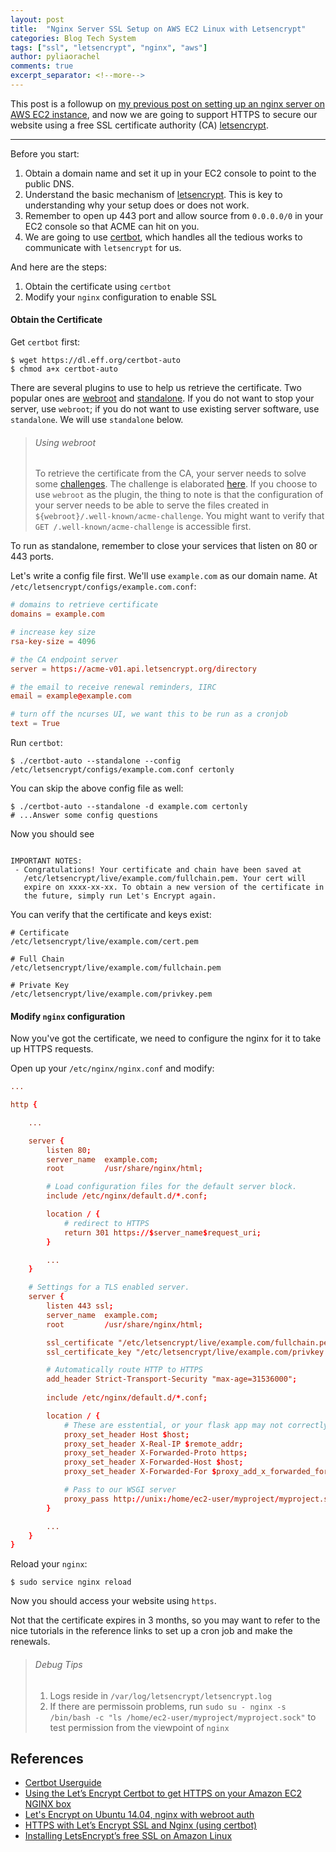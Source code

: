 ```yaml
---
layout: post
title:  "Nginx Server SSL Setup on AWS EC2 Linux with Letsencrypt"
categories: Blog Tech System
tags: ["ssl", "letsencrypt", "nginx", "aws"]
author: pyliaorachel
comments: true
excerpt_separator: <!--more-->
---
```


This post is a followup on [my previous post on setting up an nginx server on AWS EC2 instance](https://pyliaorachel.github.io/blog/tech/system/2017/07/07/flask-app-with-gunicorn-on-nginx-server-upon-aws-ec2-linux.html), and now we are going to support HTTPS to secure our website using a free SSL certificate authority (CA) [letsencrypt](https://letsencrypt.org/).

<!--more-->
---

Before you start:

1. Obtain a domain name and set it up in your EC2 console to point to the public DNS.
2. Understand the basic mechanism of [letsencrypt](https://letsencrypt.org/how-it-works/). This is key to understanding why your setup does or does not work.
3. Remember to open up 443 port and allow source from `0.0.0.0/0` in your EC2 console so that ACME can hit on you.
4. We are going to use [certbot](https://certbot.eff.org/), which handles all the tedious works to communicate with `letsencrypt` for us. 

And here are the steps:

1. Obtain the certificate using `certbot`
2. Modify your `nginx` configuration to enable SSL

#### Obtain the Certificate

Get `certbot` first:

```shell
$ wget https://dl.eff.org/certbot-auto
$ chmod a+x certbot-auto
```

There are several plugins to use to help us retrieve the certificate. Two popular ones are [webroot](http://letsencrypt.readthedocs.io/en/latest/using.html#webroot) and [standalone](http://letsencrypt.readthedocs.io/en/latest/using.html#standalone). If you do not want to stop your server, use `webroot`; if you do not want to use existing server software, use `standalone`. We will use `standalone` below.

> ###### Using webroot
>
> To retrieve the certificate from the CA, your server needs to solve some [challenges](http://letsencrypt.readthedocs.io/en/latest/using.html#getting-certificates-and-choosing-plugins). The challenge is elaborated [here](https://letsencrypt.org/how-it-works/). If you choose to use `webroot` as the plugin, the thing to note is that the configuration of your server needs to be able to serve the files created in `${webroot}/.well-known/acme-challenge`. You might want to verify that `GET /.well-known/acme-challenge` is accessible first.

To run as standalone, remember to close your services that listen on 80 or 443 ports.

Let's write a config file first. We'll use `example.com` as our domain name. At `/etc/letsencrypt/configs/example.com.conf`:

```conf
# domains to retrieve certificate
domains = example.com

# increase key size
rsa-key-size = 4096

# the CA endpoint server
server = https://acme-v01.api.letsencrypt.org/directory

# the email to receive renewal reminders, IIRC
email = example@example.com 

# turn off the ncurses UI, we want this to be run as a cronjob
text = True
```

Run `certbot`:

```shell
$ ./certbot-auto --standalone --config /etc/letsencrypt/configs/example.com.conf certonly
```

You can skip the above config file as well:

```shell
$ ./certbot-auto --standalone -d example.com certonly
# ...Answer some config questions
```

Now you should see 

```

IMPORTANT NOTES:
 - Congratulations! Your certificate and chain have been saved at
   /etc/letsencrypt/live/example.com/fullchain.pem. Your cert will
   expire on xxxx-xx-xx. To obtain a new version of the certificate in
   the future, simply run Let's Encrypt again.
```

You can verify that the certificate and keys exist:

```
# Certificate
/etc/letsencrypt/live/example.com/cert.pem

# Full Chain 
/etc/letsencrypt/live/example.com/fullchain.pem

# Private Key 
/etc/letsencrypt/live/example.com/privkey.pem
```

#### Modify `nginx` configuration

Now you've got the certificate, we need to configure the nginx for it to take up HTTPS requests.

Open up your `/etc/nginx/nginx.conf` and modify:

```conf
...

http {

    ...

    server {
        listen 80;
        server_name  example.com;
        root         /usr/share/nginx/html;

        # Load configuration files for the default server block.
        include /etc/nginx/default.d/*.conf;

        location / {
            # redirect to HTTPS
            return 301 https://$server_name$request_uri;
        }

        ...
    }

    # Settings for a TLS enabled server.
    server {
        listen 443 ssl;
        server_name  example.com;
        root         /usr/share/nginx/html;

        ssl_certificate "/etc/letsencrypt/live/example.com/fullchain.pem";
        ssl_certificate_key "/etc/letsencrypt/live/example.com/privkey.pem";

        # Automatically route HTTP to HTTPS
        add_header Strict-Transport-Security "max-age=31536000";
  
        include /etc/nginx/default.d/*.conf;

        location / {
            # These are esstential, or your flask app may not correctly redirect
            proxy_set_header Host $host;
            proxy_set_header X-Real-IP $remote_addr;
            proxy_set_header X-Forwarded-Proto https;
            proxy_set_header X-Forwarded-Host $host;
            proxy_set_header X-Forwarded-For $proxy_add_x_forwarded_for;

            # Pass to our WSGI server
            proxy_pass http://unix:/home/ec2-user/myproject/myproject.sock;
        }

        ...
    }
}
```

Reload your `nginx`:

```shell
$ sudo service nginx reload
```

Now you should access your website using `https`.

Not that the certificate expires in 3 months, so you may want to refer to the nice tutorials in the reference links to set up a cron job and make the renewals.

> ###### Debug Tips 
> 1. Logs reside in `/var/log/letsencrypt/letsencrypt.log`
> 2. If there are permissoin problems, run `sudo su - nginx -s /bin/bash -c "ls /home/ec2-user/myproject/myproject.sock"` to test permission from the viewpoint of `nginx`

## References
* [Certbot Userguide](http://letsencrypt.readthedocs.io/en/latest/using.html)
* [Using the Let’s Encrypt Certbot to get HTTPS on your Amazon EC2 NGINX box](https://medium.freecodecamp.org/going-https-on-amazon-ec2-ubuntu-14-04-with-lets-encrypt-certbot-on-nginx-696770649e76)
* [Let's Encrypt on Ubuntu 14.04, nginx with webroot auth](https://gist.github.com/xrstf/581981008b6be0d2224f)
* [HTTPS with Let’s Encrypt SSL and Nginx (using certbot)](https://loune.net/2016/01/https-with-lets-encrypt-ssl-and-nginx/)
* [Installing LetsEncrypt’s free SSL on Amazon Linux](https://nouveauframework.org/blog/installing-letsencrypts-free-ssl-amazon-linux/)
